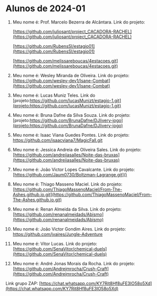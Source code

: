 # Alunos de 2024-01

1. Meu nome é: Prof. Marcelo Bezerra de Alcântara. Link do projeto:

   [https://github.com/juliosant/project_CACADORA-RACHEL](https://github.com/juliosant/project_CACADORA-RACHEL)

   [https://github.com/RubensSI/estagio01](https://github.com/RubensSI/estagio01)

   [https://github.com/melissareboucas/4estacoes.git](https://github.com/melissareboucas/4estacoes.git)
2. Meu nome é: Wesley Miranda de Oliveira. Link do projeto:  [https://github.com/wesley-dev1/Isane-Combat](https://github.com/wesley-dev1/Isane-Combat)
3. Meu nome é: Lucas Muniz Teles. Link do [projeto:https://github.com/lucasMunizt/estagio-1.git](projeto:https://github.com/lucasMunizt/estagio-1.git)
4. Meu nome é: Bruna Dafne da Silva Souza. Link do projeto:  [projeto:https://github.com/BrunaDafne/DJlivery-jogo](projeto:https://github.com/BrunaDafne/DJlivery-jogo)
5. Meu nome é: Isaac Viana Guedes Pontes. Link do projeto: https://github.com/isaacviana7/MagicFall.git
6. Meu nome é: Jessica Andreia de Oliveira Sales. Link do projeto: [https://github.com/andreiiasalles/Noite-das-bruxas](https://github.com/andreiiasalles/Noite-das-bruxas)
7. Meu nome é: João Victor Lopes Cavalcante. Link do projeto: [https://github.com/Jaum0730/Boltzman-Lagrange.git]()
8. Meu nome é: Thiago Masseno Maciel. Link do projeto: [https://github.com/ThiagoMassenoMaciel/From-The-Ashes.github.io.git](https://github.com/ThiagoMassenoMaciel/From-The-Ashes.github.io.git)
9. Meu nome é: Renan Almeida da Silva. Link do projeto: [https://github.com/renanalmeidads/Abismo](https://github.com/renanalmeidads/Abismo)
10. Meu nome é: João Victor Gondim Aires. Link do projeto: https://github.com/jvaires/Jungle-Adventure
11. Meu nome é: Vitor Lucas. Link do projeto: [https://github.com/SenaVitor/chemical-duels](https://github.com/SenaVitor/chemical-duels)
12. Meu nome é: André Jonas Morais da Rocha. Link do projeto: [https://github.com/Andrejmrocha/Crush-Craft](https://github.com/Andrejmrocha/Crush-Craft)


Link grupo ZAP:  [https://chat.whatsapp.com/KY7Rit8Hf8uFE3IO58o5Xd](https://chat.whatsapp.com/KY7Rit8Hf8uFE3IO58o5Xd)
